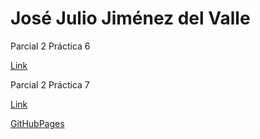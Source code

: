 # José Julio Jiménez del Valle

Parcial 2 Práctica 6

[Link](date.js)

Parcial 2 Práctica 7

[Link](factorial.js)

[GitHubPages](https://josejuliojim.github.io/Date_Factorial/)